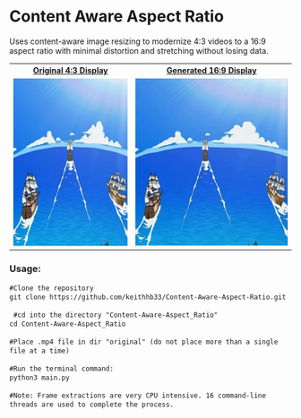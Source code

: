 # Content Aware Aspect Ratio

Uses content-aware image resizing to modernize 4:3 videos to a 16:9 aspect ratio with minimal distortion and stretching without losing data.

<table>
<tr>
<th><a href="https://drive.google.com/file/d/1gzJvdsADnwfpjM3xvmsNavIsjcBY1hQV/view?usp=sharing">Original 4:3 Display</a></th>
<th><a href="https://drive.google.com/file/d/1fQwaDLu7VCPDdkznvBfbMw1uvihccgMW/view?usp=sharing">Generated 16:9 Display</a></th>
</tr>
<tr>
<td>

<a href="https://drive.google.com/file/d/1gzJvdsADnwfpjM3xvmsNavIsjcBY1hQV/view?usp=sharing">
    <img src="images/original_thumbnail.JPG" alt="Watch the video" height="300">
</a>

</td>
<td>
    
<a href="https://drive.google.com/file/d/1fQwaDLu7VCPDdkznvBfbMw1uvihccgMW/view?usp=sharing">
    <img src="images/edited_thumbnail.JPG" alt="Watch the video" height="300">
</a>

</td>
</tr>
</table>

<h3>Usage:</h3>

```python3
#Clone the repository
git clone https://github.com/keithhb33/Content-Aware-Aspect-Ratio.git

 #cd into the directory "Content-Aware-Aspect_Ratio"
cd Content-Aware-Aspect_Ratio

#Place .mp4 file in dir "original" (do not place more than a single file at a time)

#Run the terminal command:
python3 main.py

#Note: Frame extractions are very CPU intensive. 16 command-line threads are used to complete the process. 
```
